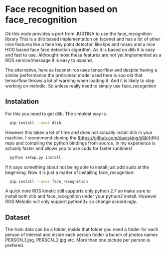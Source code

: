 # Face recognition based on face_recognition

Ok this node provides a port from JUSTINA to use the face_recognition library
This is a dlib based implementation on facenet and has a lot of other
nice features like a face key point detector, like lips and noses and a nice
HOG based face face detection algorithm. As it is based on dlib it is easy and
fast to use. Althought most these features are not yet implemented as a
ROS service/message it is easy to expand.

The alternative, here as facenet-ros uses tensorflow and despite having a
 similar performance the pretrained model used here is soo old that tensorflow
 throws a lot of warning when loading it. And it is likely to stop working on
 melodic. So unless really need to  simply use face_recognition

## Instalation
For this you need to get dlib. The simplest way is:
```bash
  pip install --user dlib
```
However this takes a lot of time and does not actually install dlib in your machine. I recommend cloning the (https://github.com/davisking/dlib)[dlib] repo and compiling the python bindings from source, in my experience is actually faster and allows you to use cuda for faster runtimes!
```bash
  python setup.py install
```
If it says something about not being able to install just add sudo at the beginning.
Now it is just a matter of installing face_recognition:
```bash
  pip install --user face_recognition
```
A quick note ROS kinetic still supports only python 2.7 so make sure to
 install both dlib and face_recognition under your python2 install. However ROS Melodic will only support python3+ so change acoordingly.

 ## Dataset
 The train data can be a folder, inside that folder you need a folder for each person of interest and inside each person folder a bunch of photos names PERSON_1.jpg, PERSON_2.jpg etc. More than one picture per person is prefered.
